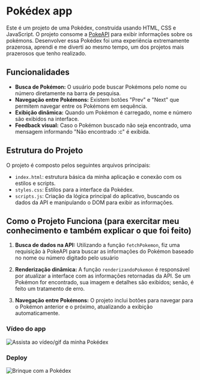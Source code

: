 # Pokédex app

Este é um projeto de uma Pokédex, construída usando HTML, CSS e JavaScript. O projeto consome a [PokeAPI](https://pokeapi.co/) para exibir informações sobre os pokémons. Desenvolver essa Pokédex foi uma experiência extremamente prazerosa, aprendi e me diverti ao mesmo tempo, um dos projetos mais prazerosos que tenho realizado.

## Funcionalidades

- **Busca de Pokémon:** O usuário pode buscar Pokémons pelo nome ou número diretamente na barra de pesquisa.
- **Navegação entre Pokémons:** Existem botões "Prev" e "Next" que permitem navegar entre os Pokémons em sequência.
- **Exibição dinâmica:** Quando um Pokémon é carregado, nome e número são exibidos na interface.
- **Feedback visual:** Caso o Pokémon buscado não seja encontrado, uma mensagem informando "Não encontrado :c" é exibida.

## Estrutura do Projeto

O projeto é composto pelos seguintes arquivos principais:

- `index.html`: estrutura básica da minha aplicação e conexão com os estilos e scripts.
- `styles.css`: Estilos para a interface da Pokédex.
- `scripts.js`: Criação da lógica principal do aplicativo, buscando os dados da API e manipulando o DOM para exibir as informações.

## Como o Projeto Funciona (para exercitar meu conhecimento e também explicar o que foi feito)

1. **Busca de dados na API:** Utilizando a função `fetchPokemon`, fiz uma requisição à PokeAPI para buscar as informações do Pokémon baseado no nome ou número digitado pelo usuário

2. **Renderização dinâmica:** A função `renderizandoPokemon` é responsável por atualizar a interface com as informações retornadas da API. Se um Pokémon for encontrado, sua imagem e detalhes são exibidos; senão, é feito um tratamento de erro.


3. **Navegação entre Pokémons:** O projeto inclui botões para navegar para o Pokémon anterior e o próximo, atualizando a exibição automaticamente.

### Vídeo do app
![Assista ao vídeo/gif da minha Pokédex](https://www.veed.io/view/3b139c54-2bbf-46bb-a5ef-1c832fe6005f)


### Deploy
![Brinque com a Pokédex](https://real-pokedex-fun.vercel.app/)